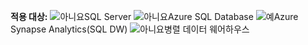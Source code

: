 <Token>**적용 대상:** ![아니요](media/no.png)SQL Server ![아니요](media/no.png)Azure SQL Database ![예](media/yes.png)Azure Synapse Analytics(SQL DW) ![아니요](media/no.png)병렬 데이터 웨어하우스 </Token>

